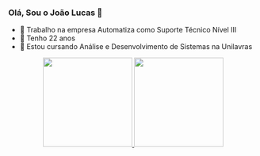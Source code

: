 ### Olá, Sou o João Lucas  👋

- 🔭 Trabalho na empresa Automatiza como Suporte Técnico Nível III
- 🌱 Tenho 22 anos 
- 👯 Estou cursando Análise e Desenvolvimento de Sistemas na Unilavras

<div align="center">
  <a href="https://github.com/joaolucasguerraa">
  <img height="180em" src="https://github-readme-stats.vercel.app/api?username=joaolucasguerraa&show_icons=true&theme=dark&include_all_commits=true&count_private=true"/>
  <img height="180em" src="https://github-readme-stats.vercel.app/api/top-langs/?username=joaolucasguerraa&layout=compact&langs_count=7&theme=dark"/>
</div>


